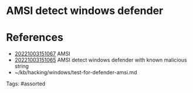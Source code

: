 # AMSI detect windows defender

# References
- [20221003151067](/zet/20221003151067/) AMSI
- [20221003151065](/zet/20221003151065/) AMSI detect windows defender with known malicious string
- ~/kb/hacking/windows/test-for-defender-amsi.md

Tags:
    #assorted

